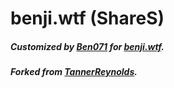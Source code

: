 
# benji.wtf (ShareS)

##### Customized by [Ben071](https://github.com/Ben0710) for [benji.wtf](https://benji.wtf).
##### Forked from [TannerReynolds](https://github.com/TannerReynolds/ShareX-Upload-Server).

